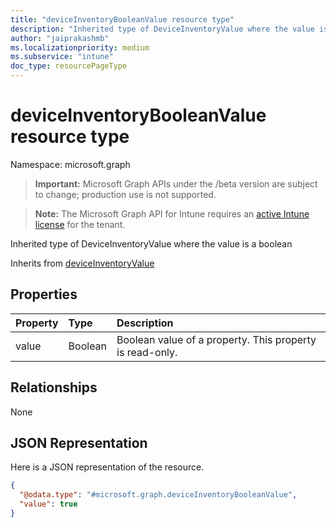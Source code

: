 ```yaml
---
title: "deviceInventoryBooleanValue resource type"
description: "Inherited type of DeviceInventoryValue where the value is a boolean"
author: "jaiprakashmb"
ms.localizationpriority: medium
ms.subservice: "intune"
doc_type: resourcePageType
---
```


# deviceInventoryBooleanValue resource type

Namespace: microsoft.graph
> **Important:** Microsoft Graph APIs under the /beta version are subject to change; production use is not supported.

> **Note:** The Microsoft Graph API for Intune requires an [active Intune license](https://go.microsoft.com/fwlink/?linkid=839381) for the tenant.


Inherited type of DeviceInventoryValue where the value is a boolean


Inherits from [deviceInventoryValue](../resources/intune-devices-deviceinventoryvalue.md)

## Properties
|Property|Type|Description|
|:---|:---|:---|
|value|Boolean|Boolean value of a property. This property is read-only.|

## Relationships
None

## JSON Representation
Here is a JSON representation of the resource.
<!-- {
  "blockType": "resource",
  "@odata.type": "microsoft.graph.deviceInventoryBooleanValue"
}
-->
``` json
{
  "@odata.type": "#microsoft.graph.deviceInventoryBooleanValue",
  "value": true
}
```

